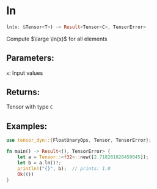 # ln
```rust
ln(x: &Tensor<T>) -> Result<Tensor<C>, TensorError>
```
Compute $\large \ln(x)$ for all elements

## Parameters:
`x`: Input values

## Returns:
Tensor with type `C`

## Examples:
```rust
use tensor_dyn::{FloatUnaryOps, Tensor, TensorError};

fn main() -> Result<(), TensorError> {
    let a = Tensor::<f32>::new([2.718281828459045]);
    let b = a.ln()?;
    println!("{}", b);  // prints: 1.0
    Ok(())
}
```